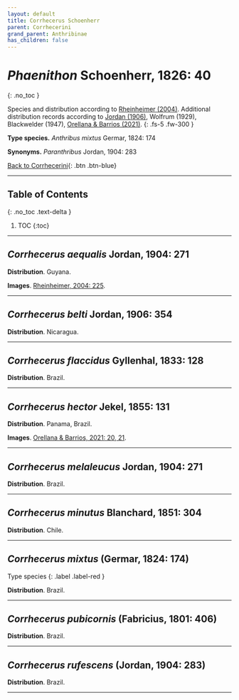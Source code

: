```yaml
---
layout: default
title: Corrhecerus Schoenherr
parent: Corrhecerini
grand_parent: Anthribinae
has_children: false
---
```



# _Phaenithon_ Schoenherr, 1826: 40
{: .no_toc }

Species and distribution according to [Rheinheimer (2004)](https://www.zobodat.at/pdf/Mitt-Ent-Ver-Stuttgart_39_2004_0001-0244.pdf). Additional distribution records according to [Jordan (1906)](https://www.biodiversitylibrary.org/item/14611#page/363/mode/1up), Wolfrum (1929), Blackwelder (1947), [Orellana & Barrios (2021)](https://www.researchgate.net/publication/348416935_Catalogue_of_the_Anthribidae_Coleoptera_Curculionoidea_of_Panama_including_new_country_records_and_a_key_to_genera).
{: .fs-5 .fw-300 }

**Type species.** _Anthribus mixtus_ Germar, 1824: 174

**Synonyms.** _Paranthribus_ Jordan, 1904: 283

[Back to Corrhecerini](https://anthribidae.github.io/anthribidae/anthribinae/corrhecerini/corrhecerini/){: .btn .btn-blue}

---

## Table of Contents
{: .no_toc .text-delta }

1. TOC
{:toc}

---

## _Corrhecerus aequalis_ Jordan, 1904: 271

**Distribution**. Guyana.

**Images**. [Rheinheimer, 2004: 225](https://www.zobodat.at/pdf/KOR_86_2016_0243-0274.pdf).

---

## _Corrhecerus belti_ Jordan, 1906: 354

**Distribution**. Nicaragua.

---

## _Corrhecerus flaccidus_ Gyllenhal, 1833: 128

**Distribution**. Brazil.

---

## _Corrhecerus hector_ Jekel, 1855: 131

**Distribution**. Panama, Brazil.

**Images**. [Orellana & Barrios, 2021: 20, 21](https://www.researchgate.net/publication/348416935_Catalogue_of_the_Anthribidae_Coleoptera_Curculionoidea_of_Panama_including_new_country_records_and_a_key_to_genera).

---

## _Corrhecerus melaleucus_ Jordan, 1904: 271

**Distribution**. Brazil.

---

## _Corrhecerus minutus_ Blanchard, 1851: 304

**Distribution**. Chile.

---

## _Corrhecerus mixtus_ (Germar, 1824: 174)
Type species
{: .label .label-red }

**Distribution**. Brazil.

---

## _Corrhecerus pubicornis_ (Fabricius, 1801: 406)

**Distribution**. Brazil.

---

## _Corrhecerus rufescens_ (Jordan, 1904: 283)

**Distribution**. Brazil.

---
